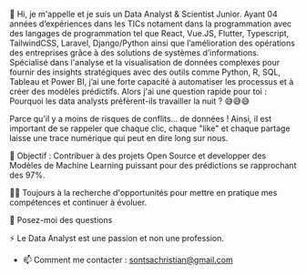 👋 Hi, je m'appelle et je suis un Data Analyst & Scientist Junior.
Ayant 04 années d’expériences dans les TICs notament dans la programmation avec des langages de programmation tel que React, Vue.JS, Flutter, Typescript, TailwindCSS, Laravel, Django/Python ainsi que l’amélioration des opérations des entreprises grâce à des solutions de systèmes d’informations. Spécialisé dans l'analyse et la visualisation de données complexes pour fournir des insights stratégiques avec des outils comme Python, R, SQL, Tableau et Power BI, j’ai une forte capacité à automatiser les processus et à créer des modèles prédictifs.
Alors j'ai une question rapide pour toi : Pourquoi les data analysts préfèrent-ils travailler la nuit ? 😅😅😅

Parce qu'il y a moins de risques de conflits... de données ! 
Ainsi, il est important de se rappeler que chaque clic, chaque "like" et chaque partage laisse une trace numérique qui peut en dire long sur nous.

🤝 Objectif : Contribuer à des projets Open Source et developper des Modèles de Machine Learning puissant pour des prédictions se rapprochant des 97%.

👨‍💻 Toujours à la recherche d'opportunités pour mettre en pratique mes compétences et continuer à évoluer.

💬 Posez-moi des questions

⚡ Le Data Analyst est une passion et non une profession.
- 📫 Comment me contacter : sontsachristian@gmail.com

<!---
Sontsa1998/Sontsa1998 is a ✨ special ✨ repository because its `README.md` (this file) appears on your GitHub profile.
You can click the Preview link to take a look at your changes.
--->
